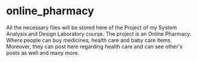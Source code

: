 # online_pharmacy
All the necessary files will be stored here of the Project of my System Analysis and Design Laboratory course. The project is an Online Pharmacy. Where people can buy medicines, health care and baby care items. Moreover, they can post here regarding health care and can see other's posts as well and many more.
